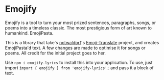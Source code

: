 # Emojify

Emojify is a tool to turn your most prized sentences, paragraphs, songs, or poems into a timeless classic. The most prestigious form of art known to humankind. EmojiPasta.

This is a library that take's [notwaldorf](https://github.com/notwaldorf)'s [Emoji-Translate](https://github.com/notwaldorf/emoji-translate) project, and creates EmojiPasta'd text. A few changes are made to optimise it for songs or poems. All credit for the initial project goes to her.

Use `npm i emojify-lyrics` to install this into your application. To use, just import `import { emojify } from 'emojify-lyrics';` and pass it a block of text.